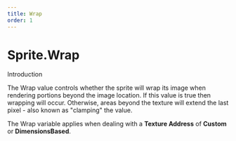 ```yaml
---
title: Wrap
order: 1
---
```


# Sprite.Wrap

Introduction

The Wrap value controls whether the sprite will wrap its image when rendering portions beyond the image location. If this value is true then wrapping will occur. Otherwise, areas beyond the texture will extend the last pixel - also known as "clamping" the value.

The Wrap variable applies when dealing with a **Texture Address** of **Custom** or **DimensionsBased**.

